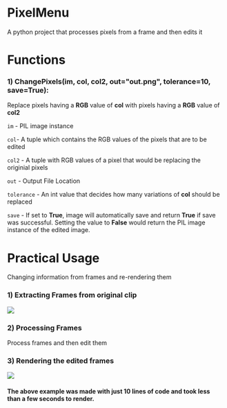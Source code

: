# PixelMenu
A python project that processes pixels from a frame and then edits it

# Functions

### 1) ChangePixels(im, col, col2, out="out.png", tolerance=10, save=True):


Replace pixels having a **RGB** value of **col** with pixels having a **RGB** value of **col2**

`im` - PIL image instance

`col`- A tuple which contains the RGB values of the pixels that are to be edited

`col2` - A tuple with RGB values of a pixel that would be replacing the originial pixels

`out` - Output File Location

`tolerance` - An int value that decides how many variations of **col** should be replaced

`save` - If set to **True**, image will automatically save and return **True** if save was successful. Setting the value to **False** would return the PIL image instance of the edited image.

# Practical Usage

Changing information from frames and re-rendering them

### 1) Extracting Frames from original clip

![](input.gif)

### 2) Processing Frames

Process frames and then edit them

### 3) Rendering the edited frames

![](output.gif)

#### The above example was made with just 10 lines of code and took less than a few seconds to render.


